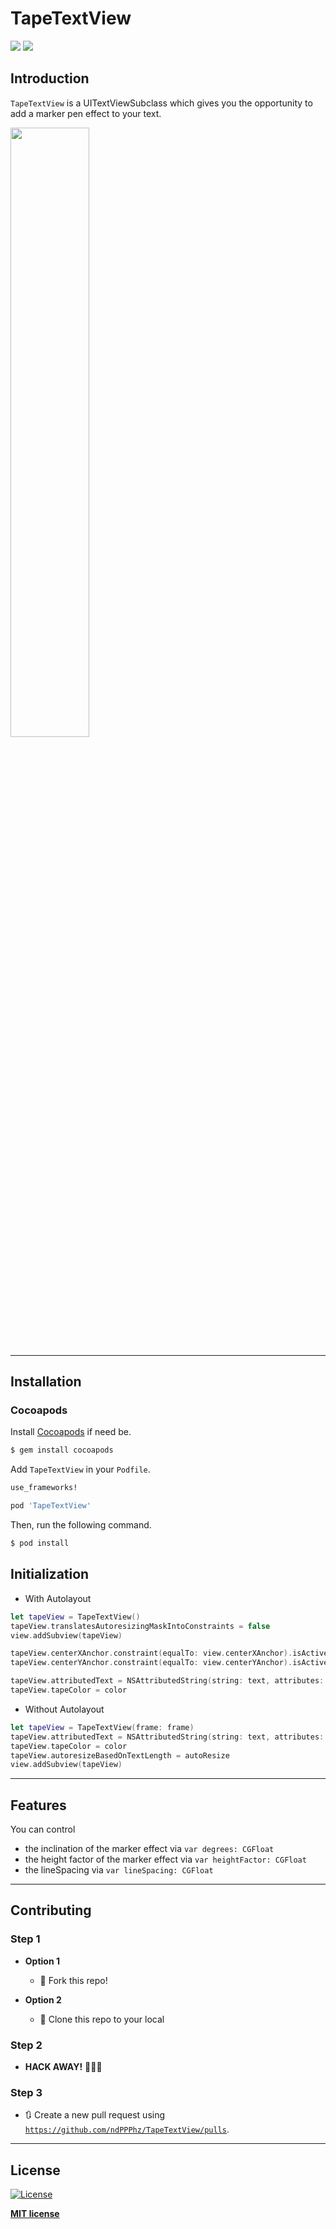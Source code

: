 
# TapeTextView
![](https://img.shields.io/badge/platform-iOS-gray) ![](https://img.shields.io/badge/iOS-CoreText-green)

## Introduction
`TapeTextView` is a UITextViewSubclass which gives you the opportunity to add a marker pen effect to your text.

<img src ="https://user-images.githubusercontent.com/6486741/76167402-4921e680-615e-11ea-870d-095d0b3aa1e3.gif" width="50%" >

---

## Installation

### Cocoapods

Install [Cocoapods](https://cocoapods.org/#install) if need be.

```bash
$ gem install cocoapods
```

Add `TapeTextView` in your `Podfile`.

```ruby
use_frameworks!

pod 'TapeTextView'
```

Then, run the following command.

```bash
$ pod install
```

## Initialization

- With Autolayout

```swift
let tapeView = TapeTextView()
tapeView.translatesAutoresizingMaskIntoConstraints = false
view.addSubview(tapeView)

tapeView.centerXAnchor.constraint(equalTo: view.centerXAnchor).isActive = true
tapeView.centerYAnchor.constraint(equalTo: view.centerYAnchor).isActive = true

tapeView.attributedText = NSAttributedString(string: text, attributes: [.font: font])
tapeView.tapeColor = color
```

- Without Autolayout

```swift
let tapeView = TapeTextView(frame: frame)
tapeView.attributedText = NSAttributedString(string: text, attributes: [.font: font])
tapeView.tapeColor = color
tapeView.autoresizeBasedOnTextLength = autoResize
view.addSubview(tapeView)
```

---


## Features

You can control
- the inclination of the marker effect via `var degrees: CGFloat` 
- the height factor of the marker effect via `var heightFactor: CGFloat`
- the lineSpacing via `var lineSpacing: CGFloat`

---


## Contributing

### Step 1

- **Option 1**
    - 🍴 Fork this repo!

- **Option 2**
    - 👯 Clone this repo to your local

### Step 2

- **HACK AWAY!** 🔨🔨🔨

### Step 3

- 🔃 Create a new pull request using <a href="https://github.com/ndPPPhz/TapeTextView/pulls" target="_blank">`https://github.com/ndPPPhz/TapeTextView/pulls`</a>.

---


## License

[![License](http://img.shields.io/:license-mit-blue.svg?style=flat-square)](http://badges.mit-license.org)

**[MIT license](http://opensource.org/licenses/mit-license.php)**
